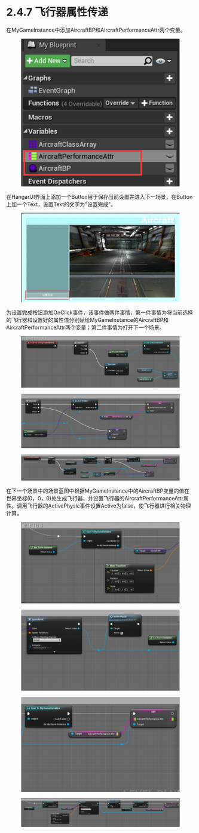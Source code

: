 # 2.4.7 飞行器属性传递

在MyGameInstance中添加AircraftBP和AircraftPerformanceAttr两个变量。

<figure><img src="../../.gitbook/assets/image (131).png" alt=""><figcaption></figcaption></figure>

在HangarUI界面上添加一个Button用于保存当前设置并进入下一场景，在Button上加一个Text，设置Text的文字为"设置完成"。

<figure><img src="../../.gitbook/assets/image (163).png" alt=""><figcaption></figcaption></figure>

为设置完成按钮添加OnClick事件，该事件做两件事情，第一件事情为将当前选择的飞行器和设置好的属性值分别赋给MyGameInstance的AircraftBP和AircraftPerformanceAttr两个变量；第二件事情为打开下一个场景。

<figure><img src="../../.gitbook/assets/image (150).png" alt=""><figcaption></figcaption></figure>

<figure><img src="../../.gitbook/assets/image (173).png" alt=""><figcaption></figcaption></figure>

<figure><img src="../../.gitbook/assets/image (134).png" alt=""><figcaption></figcaption></figure>

在下一个场景中的场景蓝图中根据MyGameInstance中的AircraftBP变量的值在世界坐标(0，0，0)处生成飞行器，并设置飞行器的AircraftPerformanceAttr属性。调用飞行器的ActivePhysic事件设置Active为false，使飞行器进行相关物理计算。

<figure><img src="../../.gitbook/assets/image (190).png" alt=""><figcaption></figcaption></figure>

<figure><img src="../../.gitbook/assets/image (176).png" alt=""><figcaption></figcaption></figure>

<figure><img src="../../.gitbook/assets/image (136).png" alt=""><figcaption></figcaption></figure>

<figure><img src="../../.gitbook/assets/image (171).png" alt=""><figcaption></figcaption></figure>
